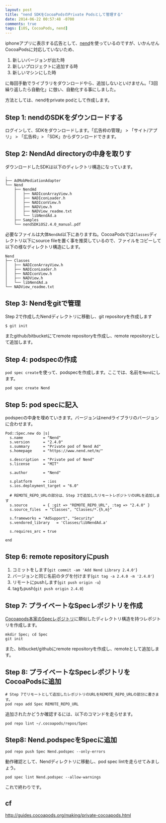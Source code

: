 ```yaml
---
layout: post
title: "nend SDKをCocoaPodsのPrivate Podsとして管理する"
date: 2014-06-22 00:57:48 -0700
comments: true
tags: [iOS, CocoaPods, nend]
---
```


iphoneアプリに表示する広告として、[nend](http://nend.net/)を使っているのですが、いかんせんCocoaPodsに対応していないため、

1. 新しいバージョンが出た時
2. 新しいプロジェクトに追加する時
3. 新しいマシンにした時

に毎回手動でライブラリをダウンロードやら、追加しないといけません。「3回繰り返したら自動化」に倣い、自動化する事にしました。

<!--more-->

方法としては、nendをprivate podとして作成します。

## Step 1: nendのSDKをダウンロードする
ログインして、SDKをダウンロードします。「広告枠の管理」 > 「サイト/アプリ」 > 「広告枠」> 「SDK」からダウンロードできます。

## Step 2: NendAd directoryの中身を取りす
ダウンロードしたSDKは以下のディレクトリ構造になっています。

```
.
├── AdMobMediationAdapter
└── Nend
    ├── NendAd
    │   ├── NADIconArrayView.h
    │   ├── NADIconLoader.h
    │   ├── NADIconView.h
    │   ├── NADView.h
    │   ├── NADView_readme.txt
    │   └── libNendAd.a
    ├── Samples
    └── nendSDKiOS2.4.0_manual.pdf
```

必要なファイルは大体`NendAd`以下にありますね。CocoaPodsでは`Classes`ディレクトリ以下にsource fileを置く事を推奨しているので、ファイルをコピーして以下の様なディレクトリ構造にします。

```
Nend
├── Classes
│   ├── NADIconArrayView.h
│   ├── NADIconLoader.h
│   ├── NADIconView.h
│   ├── NADView.h
│   └── libNendAd.a
└── NADView_readme.txt
```

## Step 3: Nendをgitで管理
Step 2で作成したNendディレクトリに移動し、git repositoryを作成します

```sh
$ git init
```

またgithub/bitbucketにてremote repositoryを作成し、remote repositoryとして追加します。

## Step 4: podspecの作成
`pod spec create`を使って、podspecを作成します。ここでは、名前を`Nend`にします。

```
pod spec create Nend
```

## Step 5: pod specに記入
podspecの中身を埋めていきます。バージョンはnendライブラリのバージョンに合わせます。

```
Pod::Spec.new do |s|
  s.name         = "Nend"
  s.version      = "2.4.0"
  s.summary      = "Private pod of Nend Ad"
  s.homepage     = "https://www.nend.net/m/"

  s.description  = "Private pod of Nend"
  s.license      = "MIT"

  s.author       = "Nend"

  s.platform     = :ios
  s.ios.deployment_target = "6.0"

  # REMOTE_REPO_URLの部分は、Step 3で追加したリモートレポジトリのURLを追加します
  s.source       = { :git => "REMOTE_REPO_URL", :tag => "2.4.0" }
  s.source_files  = "Classes", "Classes/*.{h,m}"

  s.frameworks = "AdSupport", "Security"
  s.vendored_library   = 'Classes/libNendAd.a'

  s.requires_arc = true

end
```

## Step 6: remote repositoryにpush

1. コミットをします(`git commit -am 'Add Nend Library 2.4.0'`)
2. バージョンと同じ名前のタグを付けます(`git tag -a 2.4.0 -m '2.4.0'`)
3. リモートにpushします(`git push origin -u`)
4. tagもpush(`git push origin 2.4.0`)

## Step 7: プライベートなSpecレポジトリを作成
[Cocoapods本家のSpecレポジトリ](https://github.com/CocoaPods/Specs)に類似したディレクトリ構造を持つレポジトリを作成します。

```
mkdir Spec; cd Spec
git init
```

また、bitbucket/githubにremote repositoryを作成し、remoteとして追加します。

## Step 8: プライベートなSpecレポジトリをCocoaPodsに追加

```
# Step 7でリモートとして追加したレポジトリのURLをREMOTE_REPO_URLの部分に書きます。
pod repo add Spec REMOTE_REPO_URL
```

追加されたかどうか確認するには、以下のコマンドを走らせます。

```
pod repo lint ~/.cocoapods/repos/Spec
```

## Step8: Nend.podspecをSpecに追加

```
pod repo push Spec Nend.podspec --only-errors
```

動作確認として、Nendディレクトリに移動し、pod spec lintを走らせてみましょう。

```
pod spec lint Nend.podspec --allow-warnings
```

これで終わりです。

## cf
http://guides.cocoapods.org/making/private-cocoapods.html
